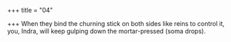 +++
title = "04"

+++
When they bind the churning stick on both sides like reins to
control it,
you, Indra, will keep gulping down the mortar-pressed (soma drops). 